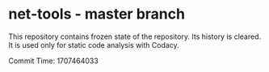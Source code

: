 # net-tools - master branch

This repository contains frozen state of the repository.
Its history is cleared. It is used only for static code
analysis with Codacy.

Commit Time: 1707464033